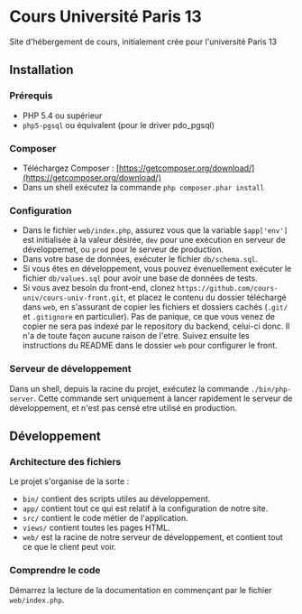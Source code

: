 Cours Université Paris 13
=========================

Site d'hébergement de cours, initialement crée pour l'université Paris 13

## Installation 

### Prérequis

* PHP 5.4 ou supérieur
* `php5-pgsql` ou équivalent (pour le driver pdo_pgsql)

### Composer

* Téléchargez Composer : [https://getcomposer.org/download/](https://getcomposer.org/download/)
* Dans un shell exécutez la commande `php composer.phar install`

### Configuration

* Dans le fichier `web/index.php`, assurez vous que la variable `$app['env']` est initialisée
  à la valeur désirée, `dev`  pour une exécution en serveur de développemet, ou `prod` pour
  le serveur de production.
* Dans votre base de données, exécuter le fichier `db/schema.sql`.
* Si vous êtes en développement, vous pouvez évenuellement exécuter le fichier `db/values.sql` pour
  avoir une base de données de tests.
* Si vous avez besoin du front-end, clonez `https://github.com/cours-univ/cours-univ-front.git`, et 
  placez le contenu du dossier téléchargé dans `web`, en s'assurant de copier les fichiers et dossiers
  cachés (`.git/` et `.gitignore` en particulier). Pas de panique, ce que vous venez de copier
  ne sera pas indexé par le repository du backend, celui-ci donc. Il n'a de toute façon aucune raison
  de l'etre. Suivez ensuite les instructions du README dans le dossier `web` pour configurer le front.

### Serveur de développement

Dans un shell, depuis la racine du projet, exécutez la commande `./bin/php-server`.
Cette commande sert uniquement à lancer rapidement le serveur de développement, et n'est pas
censé etre utilisé en production.

## Développement

### Architecture des fichiers

Le projet s'organise de la sorte :

* `bin/` contient des scripts utiles au développement.
* `app/` contient tout ce qui est relatif à la configuration de notre site.
* `src/` contient le code métier de l'application.
* `views/` contient toutes les pages HTML.
* `web/` est la racine de notre serveur de développement, et contient tout
  ce que le client peut voir.

### Comprendre le code

Démarrez la lecture de la documentation en commençant par le fichier `web/index.php`.